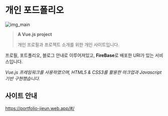 # 개인 포드폴리오

![img_main](https://user-images.githubusercontent.com/50068478/111103053-e5ac6f00-8590-11eb-9ab4-f7ea3ea33430.JPG)


> **A Vue.js project**
> 
> 개인 프로필과 프로젝트 소개를 위한 개인 사이트입니다.



프로필, 포트폴리오, 블로그 안내로 이루어져있고, **FireBase**로 배포한 URI가 있는 서비스입니다.

_Vue.js 프레임워크를 사용하였으며, HTML5 & CSS3를 활용한 마크업과 Javascript 기반 구현했습니다._



## 사이트 안내

https://portfolio-jieun.web.app/#/
